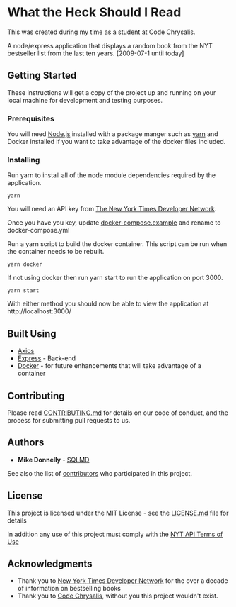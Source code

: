 # What the Heck Should I Read

This was created during my time as a student at Code Chrysalis.

A node/express application that displays a random book from the NYT bestseller list from the last ten years. [2009-07-1 until today]

## Getting Started

These instructions will get a copy of the project up and running on your local machine for development and testing purposes.

### Prerequisites

You will need [Node.js](https://nodejs.org/) installed with a package manger such as [yarn](https://yarnpkg.com/lang/en/) and Docker installed if you want to take advantage of the docker files included.

### Installing

Run yarn to install all of the node module dependencies required by the application.

```
yarn
```

You will need an API key from [The New York Times Developer Network](http://developer.nytimes.com/signup).

Once you have you key, update [docker-compose.example](./docker-compose.example) and rename to docker-compose.yml

Run a yarn script to build the docker container. This script can be run when the container needs to be rebuilt.

```
yarn docker
```

If not using docker then run yarn start to run the application on port 3000.

```
yarn start
```

With either method you should now be able to view the application at http://localhost:3000/

## Built Using

* [Axios](https://github.com/axios/axios)
* [Express](https://expressjs.com/) - Back-end
* [Docker](https://www.docker.com/) - for future enhancements that will take advantage of a container

## Contributing

Please read [CONTRIBUTING.md](CONTRIBUTING.md) for details on our code of conduct, and the process for submitting pull requests to us.

## Authors

* **Mike Donnelly** - [SQLMD](https://github.com/SQLMD)

See also the list of [contributors](https://github.com/SQLMD/what-should-i-read/graphs/contributors) who participated in this project.

## License

This project is licensed under the MIT License - see the [LICENSE.md](LICENSE.md) file for details

In addition any use of this project must comply with the [NYT API Terms of Use](http://developer.nytimes.com/tou)

## Acknowledgments

* Thank you to [New York Times Developer Network](http://developer.nytimes.com/) for the over a decade of information on bestselling books
* Thank you to [Code Chrysalis](https://www.codechrysalis.io/), without you this project wouldn't exist.
